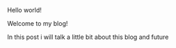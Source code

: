 Hello world! 

Welcome to my blog! 

In this post i will talk a little bit about this blog and future